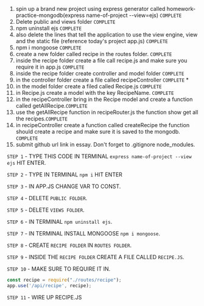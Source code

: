 1. spin up a brand new project using express generator called homework-practice-mongodb(express name-of-project --view=ejs) `COMPLETE`
2. Delete public and views folder `COMPLETE`
3. npm uninstall ejs `COMPLETE`
4. also delete the lines that tell the application to use the view engine, view and the static file (reference today's project app.js) `COMPLETE`
5. npm i mongoose `COMPLETE`
6. create a new folder called recipe in the routes folder. `COMPLETE`
7. inside the recipe folder create a file call recipe.js and make sure you require it in app.js `COMPLETE`
8. inside the recipe folder create controller and model folder `COMPLETE`
9. in the controller folder create a file called recipeController `COMPLETE` *
10. in the model folder create a filed called Recipe.js `COMPLETE`
11. in Recipe.js create a model with the key RecipeName. `COMPLETE`
12. in the recipeController bring in the Recipe model and create a function called getAllRecipe.`COMPLETE`
13. use the getAllRecipe function in recipeRouter.js the function show get all the recipes.`COMPLETE`
14. in recipeController create a function called createRecipe the function should create a recipe and make sure it is saved to the mongodb. `COMPLETE`
15. submit github url link in essay. Don't forget to .gitignore node_modules.

`STEP 1` - TYPE THIS CODE IN TERMINAL `express name-of-project --view ejs` HIT ENTER.

`STEP 2` - TYPE IN TERMINAL `npm i` HIT ENTER 

`STEP 3` - IN APP.JS CHANGE VAR TO CONST.

`STEP 4` - DELETE `PUBLIC FOLDER`.

`STEP 5` - DELETE `VIEWS FOLDER`.

`STEP 6` - IN TERMINAL `npm uninstall ejs`.

`STEP 7` - IN TERMINAL INSTALL MONGOOSE `npm i mongoose`.

`STEP 8` - CREATE `RECIPE FOLDER` IN `ROUTES FOLDER`.

`STEP 9` - INSIDE THE `RECIPE FOLDER` CREATE A FILE CALLED `RECIPE.JS`.

`STEP 10` - MAKE SURE TO REQUIRE IT IN.
```JAVASCRIPT
const recipe = require("./routes/recipe");
app.use('/api/recipe', recipe);
```
`STEP 11` - WIRE UP RECIPE.JS
